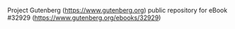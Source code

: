 Project Gutenberg (https://www.gutenberg.org) public repository for eBook #32929 (https://www.gutenberg.org/ebooks/32929)

